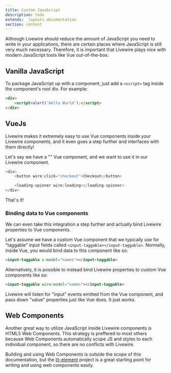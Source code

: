 ```yaml
---
title: Custom JavaScript
description: todo
extends: _layouts.documentation
section: content
---
```


Although Livewire should reduce the amount of JavaScript you need to write in your applications, there are certain places where JavaScript is still very much necessary. Therefore, it is important that Livewire plays nice with modern JavaScript tools like Vue out-of-the-box.

## Vanilla JavaScript

To package JavaScript up with a component, just add a `<script>` tag inside the component's root div. For example:

```html
<div>
    <script>alert('Hello World');</script>
</div>
```

## VueJs

Livewire makes it extremely easy to use Vue components inside your Livewire components, and it even goes a step further and interfaces with them directly!

Let's say we have a "<loading-spinner>" Vue component, and we want to use it in our Livewire component.

```php
<div>
    <button wire:click="checkout">Checkout</button>

    <loading-spinner wire:loading></loading-spinner>
</div>
```

That's it!

### Binding data to Vue components
We can even take this integration a step further and actually bind Livewire properties to Vue components.

Let's assume we have a custom Vue component that we typically use for "taggable" input fields called `<input-taggable></input-taggable>`. Normally, inside Vue, you would bind data to this component like so:

```html
<input-taggable v-model="names"></input-taggable>
```

Alternatively, it is possible to instead bind Livewire properties to custom Vue components like so:

```html
<input-taggable wire:model="names"></input-taggable>
```

Livewire will listen for "input" events emitted from the Vue component, and pass down "value" properties just like Vue does. It just works.

## Web Components
Another great way to utilize JavaScript inside Livewire components is HTML5 Web Components. This strategy is preffered to most others because Web Components automatically scope JS and styles to each individual component, so there are no conflicts with Livewire.

Building and using Web Components is outside the scope of this documentation, but the [lit-element](https://lit-element.polymer-project.org/guide) project is a great starting point for writing and using web components easily.
